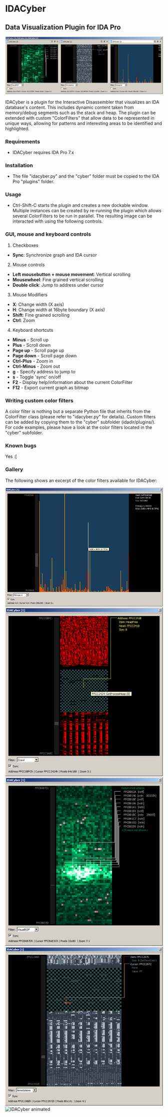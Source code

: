 # IDACyber
## Data Visualization Plugin for IDA Pro

![IDACyber IDA Pro plugin](/screenshots/idacyber.png?raw=true "IDACyber")

IDACyber is a plugin for the Interactive Disassembler that visualizes an IDA database's content. This includes dynamic content taken from memory/debug segments such as the stack and heap. The plugin can be extended with custom "ColorFilters" that allow data to be represented in unique ways, allowing for patterns and interesting areas to be identified and highlighted.

### Requirements

* IDACyber requires IDA Pro 7.x

### Installation

* The file "idacyber.py" and the "cyber" folder must be copied to the IDA Pro "plugins" folder.

### Usage

* Ctrl-Shift-C starts the plugin and creates a new dockable window. Multiple instances can be created by re-running the plugin which allows several ColorFilters to be run in parallel. The resulting image can be interacted with using the following controls.

### GUI, mouse and keyboard controls

1. Checkboxes

  * **Sync**: Synchronize graph and IDA cursor

2. Mouse controls

  * **Left mousebutton + mouse movement**: Vertical scrolling
  * **Mousewheel**: Fine grained vertical scrolling
  * **Double click**: Jump to address under cursor

3. Mouse Modifiers

  * **X**: Change width (X axis)
  * **H**: Change width at 16byte boundary (X axis)
  * **Shift**: Fine grained scrolling
  * **Ctrl**: Zoom

4. Keyboard shortcuts

  * **Minus** - Scroll up
  * **Plus** - Scroll down
  * **Page up** - Scroll page up
  * **Page down** - Scroll page down
  * **Ctrl-Plus** - Zoom in
  * **Ctrl-Minus** - Zoom out
  * **g** - Specify address to jump to
  * **s** - Toggle 'sync' on/off
  * **F2** - Display help/information about the current ColorFilter
  * **F12** - Export current graph as bitmap 

### Writing custom color filters

A color filter is nothing but a separate Python file that inherits from the ColorFilter class (please refer to "idacyber.py" for details). Custom filters can be added by copying them to the "cyber" subfolder (idadir/plugins/). For code examples, please have a look at the color filters located in the "cyber" subfolder.

### Known bugs

Yes :[

### Gallery

The following shows an excerpt of the color filters available for IDACyber:

![IDACyber Gallery 01](/screenshots/screen03.png?raw=true "IDACyber")
![IDACyber Gallery 02](/screenshots/screen04.png?raw=true "IDACyber")
![IDACyber Gallery 03](/screenshots/screen05.png?raw=true "IDACyber")
![IDACyber Gallery 04](/screenshots/screen06.png?raw=true "IDACyber")
![IDACyber animated](/screenshots/idacyber.gif?raw=true "Visual pattern recognition")
